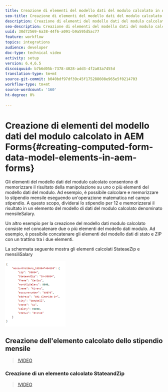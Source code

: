 ```yaml
---
title: Creazione di elementi del modello dati del modulo calcolato in AEM Forms
seo-title: Creazione di elementi del modello dati del modulo calcolato in AEM Forms
description: Creazione di elementi del modello dati del modulo calcolato
seo-description: Creazione di elementi del modello dati del modulo calcolato
uuid: 30d72569-6a38-44f6-a091-b9a595d5ac77
feature: workflow
topics: integrations
audience: developer
doc-type: technical video
activity: setup
version: 6.4,6.5
discoiquuid: b7b6d05b-7378-4028-add3-4f2a03a7455d
translation-type: tm+mt
source-git-commit: b040bdf97df39c45f175288608e965e5f0214703
workflow-type: tm+mt
source-wordcount: '160'
ht-degree: 0%

---
```



# Creazione di elementi del modello dati del modulo calcolato in AEM Forms{#creating-computed-form-data-model-elements-in-aem-forms}

Gli elementi del modello dati del modulo calcolato consentono di memorizzare il risultato della manipolazione su uno o più elementi del modello dati del modulo. Ad esempio, è possibile calcolare e memorizzare lo stipendio mensile eseguendo un&#39;operazione matematica nel campo stipendio. A questo scopo, dividerai lo stipendio per 12 e memorizzerai il risultato in un elemento del modello di dati del modulo calcolato denominato mensileSalary.

Un altro esempio per la creazione del modello dati modulo calcolato consiste nel concatenare due o più elementi del modello dati modulo. Ad esempio, è possibile concatenare gli elementi del modello dati di stato e ZIP con un trattino tra i due elementi.

La schermata seguente mostra gli elementi calcolati StateaeZip e mensiliSalary

![computedfdmelement](assets/computedfdmelement.gif)

## Creazione dell&#39;elemento calcolato dello stipendio mensile

>[!VIDEO](https://video.tv.adobe.com/v/23855?quality=9&learn=on)

### Creazione di un elemento calcolato StateandZip

>[!VIDEO](https://video.tv.adobe.com/v/23856/?quality=9&learn=on)

